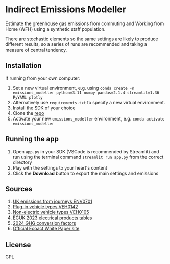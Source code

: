 # Indirect Emissions Modeller
Estimate the greenhouse gas emissions from commuting and Working from Home (WFH) using a synthetic staff population. 

There are stochastic elements so the same settings are likely to produce different results, so a series of runs are recommended and taking a measure of central tendency.

## Installation
If running from your own computer:
1. Set a new virtual environment, e.g. using `conda create -n emissions_modeller python=3.11 numpy pandas=2.1.4 streamlit=1.36 PyYAML plotly`
2. Alternatively use `requirements.txt` to specify a new virtual environment.
3. Install the SDK of your choice
4. Clone the [repo](https://github.com/jverrall/emissions_model)
5. Activate your new `emissions_modeller` environment, e.g. `conda activate emissions_modeller`

## Running the app
1. Open `app.py` in your SDK (VSCode is recommended by Streamlit) and run using the terminal command `streamlit run app.py` from the correct directory
2. Play with the settings to your heart's content
3. Click the **Download** button to export the main settings and emissions

## Sources
1. [UK emissions from journeys ENV0701](https://www.gov.uk/government/statistical-data-sets/energy-and-environment-data-tables-env#emissions-from-journeys-env07)
2. [Plug-in vehicle types VEH0142](https://www.gov.uk/government/publications/vehicles-statistics-guidance)
3. [Non-electric vehicle types VEH0105](https://www.gov.uk/government/publications/vehicles-statistics-guidance)
4. [ECUK 2023 electrical products tables](https://assets.publishing.service.gov.uk/media/6346852be90e0731aa0fcc03/ECUK_2022_Electrical_Products_tables.ods)
5. [2024 GHG conversion factors](https://www.gov.uk/government/publications/greenhouse-gas-reporting-conversion-factors-2024)
6. [Official Ecoact White Paper site](https://info.eco-act.com/en/homeworking-emissions-whitepaper-2020)

## License
GPL
